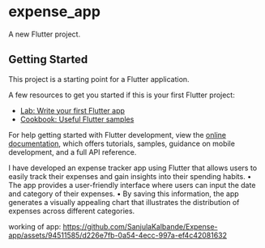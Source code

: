 # expense_app

A new Flutter project.

## Getting Started

This project is a starting point for a Flutter application.

A few resources to get you started if this is your first Flutter project:

- [Lab: Write your first Flutter app](https://docs.flutter.dev/get-started/codelab)
- [Cookbook: Useful Flutter samples](https://docs.flutter.dev/cookbook)

For help getting started with Flutter development, view the
[online documentation](https://docs.flutter.dev/), which offers tutorials,
samples, guidance on mobile development, and a full API reference.

I have developed an expense tracker app using Flutter that allows users to easily track their expenses and
gain insights into their spending habits.
• The app provides a user-friendly interface where users can input the date and category of their expenses.
• By saving this information, the app generates a visually appealing chart that illustrates the distribution of
expenses across different categories.


working of app:
https://github.com/SanjulaKalbande/Expense-app/assets/94511585/d226e7fb-0a54-4ecc-997a-ef4c42081632
